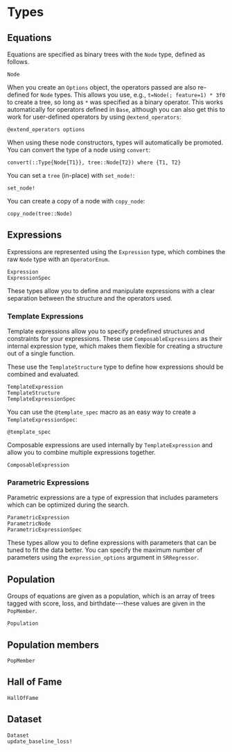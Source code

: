# Types

## Equations

Equations are specified as binary trees with the `Node` type, defined
as follows.

```@docs
Node
```

When you create an `Options` object, the operators
passed are also re-defined for `Node` types.
This allows you use, e.g., `t=Node(; feature=1) * 3f0` to create a tree, so long as
`*` was specified as a binary operator. This works automatically for
operators defined in `Base`, although you can also get this to work
for user-defined operators by using `@extend_operators`:

```@docs
@extend_operators options
```

When using these node constructors, types will automatically be promoted.
You can convert the type of a node using `convert`:

```@docs
convert(::Type{Node{T1}}, tree::Node{T2}) where {T1, T2}
```

You can set a `tree` (in-place) with `set_node!`:

```@docs
set_node!
```

You can create a copy of a node with `copy_node`:

```@docs
copy_node(tree::Node)
```

## Expressions

Expressions are represented using the `Expression` type, which combines the raw `Node` type with an `OperatorEnum`.

```@docs
Expression
ExpressionSpec
```

These types allow you to define and manipulate expressions with a clear separation between the structure and the operators used.

### Template Expressions

Template expressions allow you to specify predefined structures and constraints for your expressions.
These use `ComposableExpressions` as their internal expression type, which makes them
flexible for creating a structure out of a single function.

These use the `TemplateStructure` type to define how expressions should be combined and evaluated.

```@docs
TemplateExpression
TemplateStructure
TemplateExpressionSpec
```

You can use the `@template_spec` macro as an easy way to create a `TemplateExpressionSpec`:

```@docs
@template_spec
```

Composable expressions are used internally by `TemplateExpression` and allow you to combine multiple expressions together.

```@docs
ComposableExpression
```

### Parametric Expressions

Parametric expressions are a type of expression that includes parameters which can be optimized during the search.

```@docs
ParametricExpression
ParametricNode
ParametricExpressionSpec
```

These types allow you to define expressions with parameters that can be tuned to fit the data better. You can specify the maximum number of parameters using the `expression_options` argument in `SRRegressor`.

## Population

Groups of equations are given as a population, which is
an array of trees tagged with score, loss, and birthdate---these
values are given in the `PopMember`.

```@docs
Population
```

## Population members

```@docs
PopMember
```

## Hall of Fame

```@docs
HallOfFame
```

## Dataset

```@docs
Dataset
update_baseline_loss!
```
